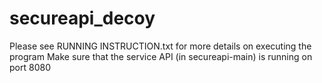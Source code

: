 # secureapi_decoy
Please see RUNNING INSTRUCTION.txt for more details on executing the program
Make sure that the service API (in secureapi-main) is running on port 8080
